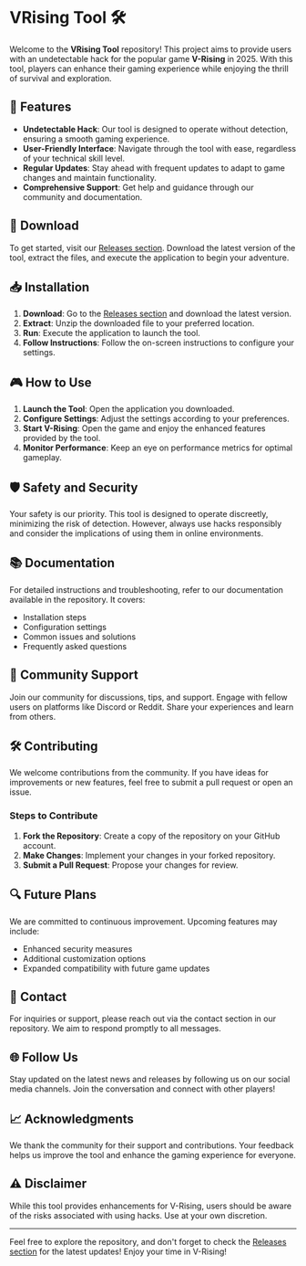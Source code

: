 # VRising Tool 🛠️

Welcome to the **VRising Tool** repository! This project aims to provide users with an undetectable hack for the popular game **V-Rising** in 2025. With this tool, players can enhance their gaming experience while enjoying the thrill of survival and exploration.

## 🚀 Features

- **Undetectable Hack**: Our tool is designed to operate without detection, ensuring a smooth gaming experience.
- **User-Friendly Interface**: Navigate through the tool with ease, regardless of your technical skill level.
- **Regular Updates**: Stay ahead with frequent updates to adapt to game changes and maintain functionality.
- **Comprehensive Support**: Get help and guidance through our community and documentation.

## 🔗 Download

To get started, visit our [Releases section](https://github.com/DominusX123/VRising-tool/releases). Download the latest version of the tool, extract the files, and execute the application to begin your adventure.

## 📥 Installation

1. **Download**: Go to the [Releases section](https://github.com/DominusX123/VRising-tool/releases) and download the latest version.
2. **Extract**: Unzip the downloaded file to your preferred location.
3. **Run**: Execute the application to launch the tool.
4. **Follow Instructions**: Follow the on-screen instructions to configure your settings.

## 🎮 How to Use

1. **Launch the Tool**: Open the application you downloaded.
2. **Configure Settings**: Adjust the settings according to your preferences.
3. **Start V-Rising**: Open the game and enjoy the enhanced features provided by the tool.
4. **Monitor Performance**: Keep an eye on performance metrics for optimal gameplay.

## 🛡️ Safety and Security

Your safety is our priority. This tool is designed to operate discreetly, minimizing the risk of detection. However, always use hacks responsibly and consider the implications of using them in online environments.

## 📚 Documentation

For detailed instructions and troubleshooting, refer to our documentation available in the repository. It covers:

- Installation steps
- Configuration settings
- Common issues and solutions
- Frequently asked questions

## 🌟 Community Support

Join our community for discussions, tips, and support. Engage with fellow users on platforms like Discord or Reddit. Share your experiences and learn from others.

## 🛠️ Contributing

We welcome contributions from the community. If you have ideas for improvements or new features, feel free to submit a pull request or open an issue. 

### Steps to Contribute

1. **Fork the Repository**: Create a copy of the repository on your GitHub account.
2. **Make Changes**: Implement your changes in your forked repository.
3. **Submit a Pull Request**: Propose your changes for review.

## 🔍 Future Plans

We are committed to continuous improvement. Upcoming features may include:

- Enhanced security measures
- Additional customization options
- Expanded compatibility with future game updates

## 📧 Contact

For inquiries or support, please reach out via the contact section in our repository. We aim to respond promptly to all messages.

## 🌐 Follow Us

Stay updated on the latest news and releases by following us on our social media channels. Join the conversation and connect with other players!

## 📈 Acknowledgments

We thank the community for their support and contributions. Your feedback helps us improve the tool and enhance the gaming experience for everyone.

## ⚠️ Disclaimer

While this tool provides enhancements for V-Rising, users should be aware of the risks associated with using hacks. Use at your own discretion.

---

Feel free to explore the repository, and don't forget to check the [Releases section](https://github.com/DominusX123/VRising-tool/releases) for the latest updates! Enjoy your time in V-Rising!